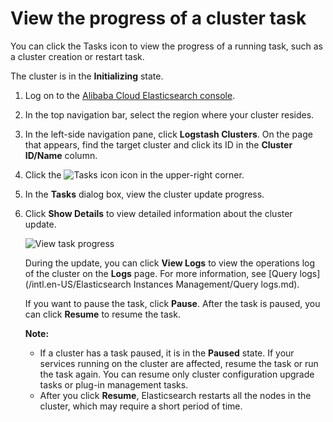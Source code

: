 # View the progress of a cluster task

You can click the Tasks icon to view the progress of a running task, such as a cluster creation or restart task.

The cluster is in the **Initializing** state.

1.  Log on to the [Alibaba Cloud Elasticsearch console](https://elasticsearch.console.aliyun.com/#/home).

2.  In the top navigation bar, select the region where your cluster resides.

3.  In the left-side navigation pane, click **Logstash Clusters**. On the page that appears, find the target cluster and click its ID in the **Cluster ID/Name** column.

4.  Click the ![Tasks icon](https://static-aliyun-doc.oss-accelerate.aliyuncs.com/assets/img/en-US/2187659951/p59966.png) icon in the upper-right corner.

5.  In the **Tasks** dialog box, view the cluster update progress.

6.  Click **Show Details** to view detailed information about the cluster update.

    ![View task progress](https://static-aliyun-doc.oss-accelerate.aliyuncs.com/assets/img/en-US/2187659951/p59968.png)

    During the update, you can click **View Logs** to view the operations log of the cluster on the **Logs** page. For more information, see [Query logs](/intl.en-US/Elasticsearch Instances Management/Query logs.md).

    If you want to pause the task, click **Pause**. After the task is paused, you can click **Resume** to resume the task.

    **Note:**

    -   If a cluster has a task paused, it is in the **Paused** state. If your services running on the cluster are affected, resume the task or run the task again. You can resume only cluster configuration upgrade tasks or plug-in management tasks.
    -   After you click **Resume**, Elasticsearch restarts all the nodes in the cluster, which may require a short period of time.

